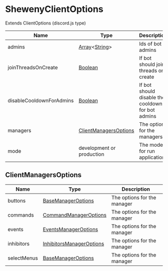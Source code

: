 # ShewenyClientOptions

Extends ClientOptions (discord.js type)

| Name                     | Type                                                                                                                                                                                   | Description                                       | Default | Optional |
| ------------------------ | -------------------------------------------------------------------------------------------------------------------------------------------------------------------------------------- | ------------------------------------------------- | ------- | -------- |
| admins                   | [Array](https://developer.mozilla.org/docs/Web/JavaScript/Reference/Global_Objects/Array)<[String](https://developer.mozilla.org/docs/Web/JavaScript/Reference/Global_Objects/String)> | Ids of bot admins                                 | None    | ✓        |
| joinThreadsOnCreate      | [Boolean](https://developer.mozilla.org/docs/Web/JavaScript/Reference/Global_Objects/Boolean)                                                                                          | If bot should join threads on create              | false   | ✓        |
| disableCooldownForAdmins | [Boolean](https://developer.mozilla.org/docs/Web/JavaScript/Reference/Global_Objects/Boolean)                                                                                          | If bot should disable the cooldown for bot admins | true    | ✓        |
| managers | [ClientManagersOptions](#clientmanagersoptions) | The options for the managers | | ✓ |
| mode | development or production | The mode for run application | development | ✓ |

## ClientManagersOptions

| Name        | Type                                                                     | Description                 |
| ----------- | ------------------------------------------------------------------------ | --------------------------- |
| buttons     | [BaseManagerOptions](./ManagerOptions.md#basemanageroptions)             | The options for the manager |
| commands    | [CommandManagerOptions](./ManagerOptions.md#commandsmanageroptions)      | The options for the manager |
| events      | [EventsManagerOptions](./ManagerOptions.md#eventsmanageroptions)         | The options for the manager |
| inhibitors  | [InhibitorsManagerOptions](./ManagerOptions.md#inhibitorsmanageroptions) | The options for the manager |
| selectMenus | [BaseManagerOptions](./ManagerOptions.md#basemanageroptions)             | The options for the manager |
